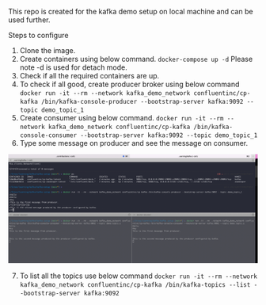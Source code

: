 This repo is created for the kafka demo setup on local machine and can be used further.

Steps to configure

1. Clone the image.
2. Create containers using below command.
  `docker-compose up -d`
   Please note -d is used for detach mode.
3. Check if all the required containers are up.
4. To check if all good, create producer broker using below command
  `docker run -it --rm --network kafka_demo_network confluentinc/cp-kafka /bin/kafka-console-producer --bootstrap-server kafka:9092 --topic demo_topic_1`
5. Create consumer using below command.
  `docker run -it --rm --network kafka_demo_network confluentinc/cp-kafka /bin/kafka-console-consumer --bootstrap-server kafka:9092 --topic demo_topic_1`
6. Type some message on producer and see the message on consumer.

![image](assets/producer-consumer.png)

7. To list all the topics use below command
 `docker run -it --rm --network kafka_demo_network confluentinc/cp-kafka /bin/kafka-topics --list --bootstrap-server kafka:9092`
